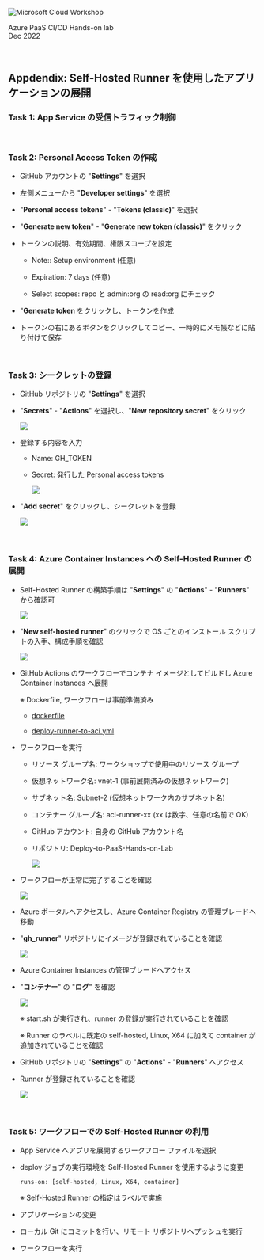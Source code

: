 ![Microsoft Cloud Workshop](images/ms-cloud-workshop.png)

Azure PaaS CI/CD Hands-on lab  
Dec 2022

<br />

## Appdendix: Self-Hosted Runner を使用したアプリケーションの展開

### Task 1: App Service の受信トラフィック制御

<br />

### Task 2: Personal Access Token の作成

- GitHub アカウントの "**Settings**" を選択

- 左側メニューから "**Developer settings**" を選択

- "**Personal access tokens**" - "**Tokens (classic)**" を選択

- "**Generate new token**" - "**Generate new token (classic)**" をクリック

- トークンの説明、有効期間、権限スコープを設定

  - Note:: Setup environment (任意)

  - Expiration: 7 days (任意)

  - Select scopes: repo と admin:org の read:org にチェック

- "**Generate token** をクリックし、トークンを作成

- トークンの右にあるボタンをクリックしてコピー、一時的にメモ帳などに貼り付けて保存

<br />

### Task 3: シークレットの登録

- GitHub リポジトリの "**Settings**" を選択

- "**Secrets**" - "**Actions**" を選択し、"**New repository secret**" をクリック

  <img src="images/new-actions-secret-01.png" />

- 登録する内容を入力

  - Name: GH_TOKEN

  - Secret: 発行した Personal access tokens

    <img src="images/new-actions-secret-02.png" />

- "**Add secret**" をクリックし、シークレットを登録

    <img src="images/new-actions-secret-03.png" />

<br />

### Task 4: Azure Container Instances への Self-Hosted Runner の展開

- Self-Hosted Runner の構築手順は "**Settings**" の "**Actions**" - "**Runners**" から確認可

  <img src="images/self-hosted-runner-01.png" />

- "**New self-hosted runner**" のクリックで OS ごとのインストール スクリプトの入手、構成手順を確認

  <img src="images/self-hosted-runner-02.png" />

- GitHub Actions のワークフローでコンテナ イメージとしてビルドし Azure Container Instances へ展開

  ※ Dockerfile, ワークフローは事前準備済み

    - [dockerfile](https://github.com/kohei3110/Deploy-to-PaaS-Hands-on-Lab/blob/main/.docker/runner/dockerfile)

    - [deploy-runner-to-aci.yml](https://github.com/kohei3110/Deploy-to-PaaS-Hands-on-Lab/blob/main/.github/workflows/deploy-runner-to-aci.yml)

- ワークフローを実行

  - リソース グループ名: ワークショップで使用中のリソース グループ

  - 仮想ネットワーク名: vnet-1 (事前展開済みの仮想ネットワーク)

  - サブネット名: Subnet-2 (仮想ネットワーク内のサブネット名)

  - コンテナー グループ名: aci-runner-xx (xx は数字、任意の名前で OK)

  - GitHub アカウント: 自身の GitHub アカウント名

  - リポジトリ: Deploy-to-PaaS-Hands-on-Lab

    <img src="images/self-hosted-runner-03.png" />

- ワークフローが正常に完了することを確認

  <img src="images/self-hosted-runner-04.png" />

- Azure ポータルへアクセスし、Azure Container Registry の管理ブレードへ移動

- "**gh_runner**" リポジトリにイメージが登録されていることを確認

  <img src="images/self-hosted-runner-05.png" />

- Azure Container Instances の管理ブレードへアクセス

- "**コンテナー**" の "**ログ**" を確認

  <img src="images/self-hosted-runner-06.png" />

  ※ start.sh が実行され、runner の登録が実行されていることを確認

  ※ Runner のラベルに既定の self-hosted, Linux, X64 に加えて container が追加されていることを確認

- GitHub リポジトリの "**Settings**" の "**Actions**" - "**Runners**" へアクセス

- Runner が登録されていることを確認

  <img src="images/self-hosted-runner-07.png" />

<br />

### Task 5: ワークフローでの Self-Hosted Runner の利用

- App Service へアプリを展開するワークフロー ファイルを選択

- deploy ジョブの実行環境を Self-Hosted Runner を使用するように変更

  ```
  runs-on: [self-hosted, Linux, X64, container]
  ```

  ※ Self-Hosted Runner の指定はラベルで実施

- アプリケーションの変更

- ローカル Git にコミットを行い、リモート リポジトリへプッシュを実行

- ワークフローを実行

<br />